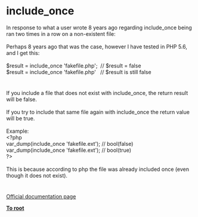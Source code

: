 # include_once




<div class="phpcode"><span class="html">
In response to what a user wrote 8 years ago regarding include_once being ran two times in a row on a non-existent file:<br><br>Perhaps 8 years ago that was the case, however I have tested in PHP 5.6, and I get this:<br><br>$result = include_once &apos;fakefile.php&apos;;&#xA0; // $result = false<br>$result = include_once &apos;fakefile.php&apos;&#xA0;&#xA0; // $result is still false</span>
</div>
  

#


<div class="phpcode"><span class="html">
If you include a file that does not exist with include_once, the return result will be false. <br><br>If you try to include that same file again with include_once the return value will be true.<br><br>Example:<br><span class="default">&lt;?php<br>var_dump</span><span class="keyword">(include_once </span><span class="string">&apos;fakefile.ext&apos;</span><span class="keyword">); </span><span class="comment">// bool(false)<br></span><span class="default">var_dump</span><span class="keyword">(include_once </span><span class="string">&apos;fakefile.ext&apos;</span><span class="keyword">); </span><span class="comment">// bool(true)<br></span><span class="default">?&gt;<br></span><br>This is because according to php the file was already included once (even though it does not exist).</span>
</div>
  

#

[Official documentation page](https://www.php.net/manual/en/function.include-once.php)

**[To root](/README.md)**